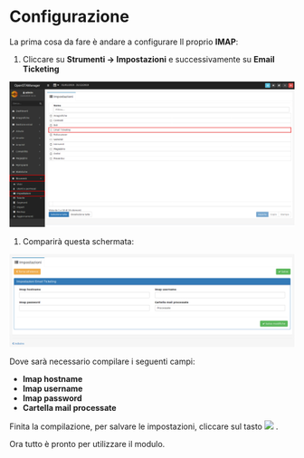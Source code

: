 # Configurazione

La prima cosa da fare è andare a configurare Il proprio **IMAP**:

1. Cliccare su **Strumenti -> Impostazioni** e successivamente su **Email Ticketing**

![](../../.gitbook/assets/IMAP.png)

1. Comparirà questa schermata:

![](../../.gitbook/assets/EmailTicketing.png)

Dove sarà necessario compilare i seguenti campi:

* **Imap hostname**
* **Imap username**
* **Imap password**
* **Cartella mail processate**

Finita la compilazione, per salvare le impostazioni, cliccare sul tasto ![](https://github.com/devcode-it/openstamanager-docs/tree/5242b6a23c677db2f5451152c8e4c4aded3a99cf/.gitbook/assets/salva-1.png) .

Ora tutto è pronto per utilizzare il modulo.
